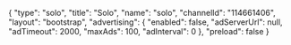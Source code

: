 {
    "type": "solo",
    "title": "Solo",
    "name": "solo",
    "channelId": "114661406",
    "layout": "bootstrap",
    "advertising": {
        "enabled": false,
        "adServerUrl": null,
        "adTimeout": 2000,
        "maxAds": 100,
        "adInterval": 0
    },
    "preload": false
}
